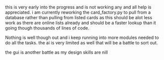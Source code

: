 this is very early into the progress and is not working any and all help is appreciated. i am currently reworking the card_factory.py to pull from a database rather than pulling from listed cards as this should be alot less work as there are online lists already and should be a faster lookup than it going though thousands of lines of code.

Nothing is well though out and i keep running into more modules needed to do all the tasks. the ai is very limited as well that will be a battle to sort out.

the gui is another battle as my design skills are nill
